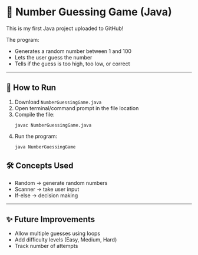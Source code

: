 # 🎯 Number Guessing Game (Java)

This is my first Java project uploaded to GitHub!  

The program:
- Generates a random number between 1 and 100  
- Lets the user guess the number  
- Tells if the guess is too high, too low, or correct  

---

## 🚀 How to Run
1. Download `NumberGuessingGame.java`
2. Open terminal/command prompt in the file location
3. Compile the file:
   ```
   javac NumberGuessingGame.java
   ```
4. Run the program:
   ```
   java NumberGuessingGame
   ```
   
## 🛠 Concepts Used
- Random → generate random numbers  
- Scanner → take user input  
- If-else → decision making  

---

## ✨ Future Improvements
- Allow multiple guesses using loops  
- Add difficulty levels (Easy, Medium, Hard)  
- Track number of attempts
